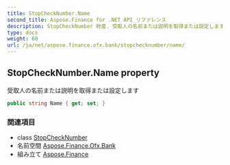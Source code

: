 ```yaml
---
title: StopCheckNumber.Name
second_title: Aspose.Finance for .NET API リファレンス
description: StopCheckNumber 財産. 受取人の名前または説明を取得または設定します
type: docs
weight: 60
url: /ja/net/aspose.finance.ofx.bank/stopchecknumber/name/
---
```

## StopCheckNumber.Name property

受取人の名前または説明を取得または設定します

```csharp
public string Name { get; set; }
```

### 関連項目

* class [StopCheckNumber](../)
* 名前空間 [Aspose.Finance.Ofx.Bank](../../stopchecknumber/)
* 組み立て [Aspose.Finance](../../../)


